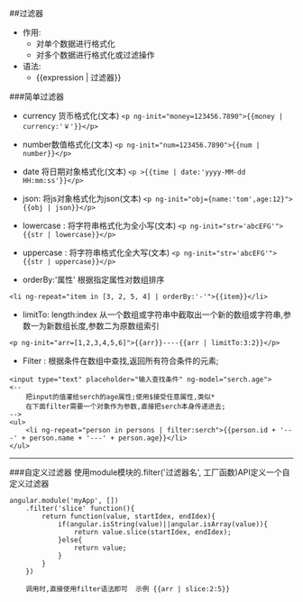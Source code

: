 ##过滤器
  * 作用:
    * 对单个数据进行格式化
    * 对多个数据进行格式化或过滤操作
  * 语法:
    * {{expression | 过滤器}}

###简单过滤器

* currency 货币格式化(文本)
`<p ng-init="money=123456.7890">{{money | currency:'￥'}}</p>`
* number数值格式化(文本)
`<p ng-init="num=123456.7890">{{num | number}}</p>`
* date 将日期对象格式化(文本)
`<p >{{time | date:'yyyy-MM-dd HH:mm:ss'}}</p>`
* json: 将js对象格式化为json(文本)
`<p ng-init="obj={name:'tom',age:12}">{{obj | json}}</p>`
* lowercase : 将字符串格式化为全小写(文本)
`<p ng-init="str='abcEFG'">{{str | lowercase}}</p>`
* uppercase : 将字符串格式化全大写(文本)
`<p ng-init="str='abcEFG'">{{str | uppercase}}</p>`

* orderBy:'属性' 根据指定属性对数组排序
```
<li ng-repeat="item in [3, 2, 5, 4] | orderBy:'-'">{{item}}</li>
```		
* limitTo: length:index
从一个数组或字符串中截取出一个新的数组或字符串,参数一为新数组长度,参数二为原数组索引
```
<p ng-init="arr=[1,2,3,4,5,6]">{{arr}}----{{arr | limitTo:3:2}}</p>
```
* Filter : 根据条件在数组中查找,返回所有符合条件的元素;
```
<input type="text" placeholder="输入查找条件" ng-model="serch.age">
<--
	把input的值灌给serch的age属性;使用$接受任意属性,类似*
	在下面filter需要一个对象作为参数,直接把serch本身传递进去;
-->
<ul>
	<li ng-repeat="person in persons | filter:serch">{{person.id + '---' + person.name + '---' + person.age}}</li>
</ul>
```

----------------		

###自定义过滤器
使用module模块的.filter('过滤器名', 工厂函数)API定义一个自定义过滤器
```
angular.module('myApp', [])
	.filter('slice' function(){			
		return function(value, startIdex, endIdex){		
			if(angular.isString(value)||angular.isArray(value)){		
				return value.slice(startIdex, endIdex);				
			}else{
				return value;							
			}
		}
	})
```
		调用时,直接使用filter语法即可  示例 {{arr | slice:2:5}}	
		
		
		
